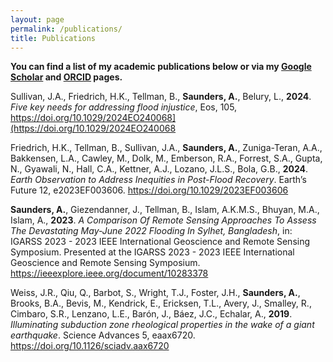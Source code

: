 ```yaml
---
layout: page
permalink: /publications/
title: Publications
---
```


**You can find a list of my academic publications below or via my [Google Scholar](https://scholar.google.com/citations?hl=en&user=nKfjqIAAAAAJ) and [ORCID](https://orcid.org/0009-0009-4490-6975) pages.**



Sullivan, J.A., Friedrich, H.K., Tellman, B., **Saunders, A.**, Belury, L., **2024**. _Five key needs for addressing flood injustice_, Eos, 105, <https://doi.org/10.1029/2024EO240068](https://doi.org/10.1029/2024EO240068>


Friedrich, H.K., Tellman, B., Sullivan, J.A., **Saunders, A.**, Zuniga-Teran, A.A., Bakkensen, L.A., Cawley, M., Dolk, M., Emberson, R.A., Forrest, S.A., Gupta, N., Gyawali, N., Hall, C.A., Kettner, A.J., Lozano, J.L.S., Bola, G.B., **2024**. _Earth Observation to Address Inequities in Post-Flood Recovery_. Earth’s Future 12, e2023EF003606. <https://doi.org/10.1029/2023EF003606>


**Saunders, A.**, Giezendanner, J., Tellman, B., Islam, A.K.M.S., Bhuyan, M.A., Islam, A., **2023**. _A Comparison Of Remote Sensing Approaches To Assess The Devastating May-June 2022 Flooding In Sylhet, Bangladesh_, in: IGARSS 2023 - 2023 IEEE International Geoscience and Remote Sensing Symposium. Presented at the IGARSS 2023 - 2023 IEEE International Geoscience and Remote Sensing Symposium. <https://ieeexplore.ieee.org/document/10283378>


Weiss, J.R., Qiu, Q., Barbot, S., Wright, T.J., Foster, J.H., **Saunders, A.**, Brooks, B.A., Bevis, M., Kendrick, E., Ericksen, T.L., Avery, J., Smalley, R., Cimbaro, S.R., Lenzano, L.E., Barón, J., Báez, J.C., Echalar, A., **2019**. _Illuminating subduction zone rheological properties in the wake of a giant earthquake_. Science Advances 5, eaax6720. <https://doi.org/10.1126/sciadv.aax6720>


